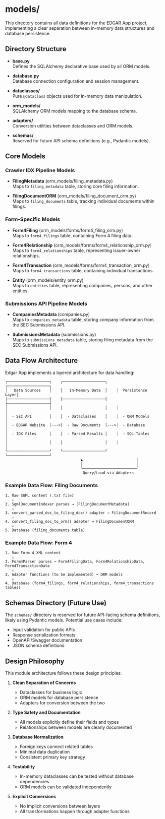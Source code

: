 # models/

This directory contains all data definitions for the EDGAR App project, implementing a clear separation between in-memory data structures and database persistence.

## Directory Structure

- **base.py**  
  Defines the SQLAlchemy declarative base used by all ORM models.

- **database.py**  
  Database connection configuration and session management.

- **dataclasses/**  
  Pure `@dataclass` objects used for in-memory data manipulation.
  
- **orm_models/**  
  SQLAlchemy ORM models mapping to the database schema.
  
- **adapters/**  
  Conversion utilities between dataclasses and ORM models.
  
- **schemas/**  
  Reserved for future API schema definitions (e.g., Pydantic models).

## Core Models

### Crawler IDX Pipeline Models

- **FilingMetadata** (orm_models/filing_metadata.py)  
  Maps to `filing_metadata` table, storing core filing information.

- **FilingDocumentORM** (orm_models/filing_document_orm.py)  
  Maps to `filing_documents` table, tracking individual documents within filings.

### Form-Specific Models

- **Form4Filing** (orm_models/forms/form4_filing_orm.py)  
  Maps to `form4_filings` table, containing Form 4 filing data.

- **Form4Relationship** (orm_models/forms/form4_relationship_orm.py)  
  Maps to `form4_relationships` table, representing issuer-owner relationships.

- **Form4Transaction** (orm_models/forms/form4_transaction_orm.py)  
  Maps to `form4_transactions` table, containing individual transactions.

- **Entity** (orm_models/entity_orm.py)  
  Maps to `entities` table, representing companies, persons, and other entities.

### Submissions API Pipeline Models

- **CompaniesMetadata** (companies.py)  
  Maps to `companies_metadata` table, storing company information from the SEC Submissions API.

- **SubmissionsMetadata** (submissions.py)  
  Maps to `submissions_metadata` table, storing filing metadata from the SEC Submissions API.

## Data Flow Architecture

Edgar App implements a layered architecture for data handling:

```
┌───────────────────┐    ┌───────────────────┐    ┌───────────────────┐
│   Data Sources    │    │   In-Memory Data  │    │  Persistence Layer│
├───────────────────┤    ├───────────────────┤    ├───────────────────┤
│                   │    │                   │    │                   │
│  - SEC API        │    │  - Dataclasses    │    │  - ORM Models     │
│  - EDGAR Website  │--->│  - Raw Documents  │--->│  - Database       │
│  - IDX Files      │    │  - Parsed Results │    │  - SQL Tables     │
│                   │    │                   │    │                   │
└───────────────────┘    └───────────────────┘    └───────────────────┘
                                  ▲                        │
                                  │                        │
                                  └────────────────────────┘
                                   Query/Load via Adapters
```

### Example Data Flow: Filing Documents

```
1. Raw SGML content (.txt file)
   ↓
2. SgmlDocumentIndexer parses → [FilingDocumentMetadata]
   ↓
3. convert_parsed_doc_to_filing_doc() adapter → FilingDocumentRecord
   ↓
4. convert_filing_doc_to_orm() adapter → FilingDocumentORM
   ↓
5. Database (filing_documents table)
```

### Example Data Flow: Form 4

```
1. Raw Form 4 XML content
   ↓
2. Form4Parser parses → Form4FilingData, Form4RelationshipData, Form4TransactionData
   ↓
3. Adapter functions (to be implemented) → ORM models
   ↓
4. Database (form4_filings, form4_relationships, form4_transactions tables)
```

## Schemas Directory (Future Use)

The `schemas/` directory is reserved for future API-facing schema definitions, likely using Pydantic models. Potential use cases include:

- Input validation for public APIs
- Response serialization formats
- OpenAPI/Swagger documentation
- JSON schema definitions

## Design Philosophy

This module architecture follows these design principles:

1. **Clean Separation of Concerns**
   - Dataclasses for business logic
   - ORM models for database persistence 
   - Adapters for conversion between the two

2. **Type Safety and Documentation**
   - All models explicitly define their fields and types
   - Relationships between models are clearly documented

3. **Database Normalization**
   - Foreign keys connect related tables
   - Minimal data duplication
   - Consistent primary key strategy

4. **Testability**
   - In-memory dataclasses can be tested without database dependencies
   - ORM models can be validated independently

5. **Explicit Conversions**
   - No implicit conversions between layers
   - All transformations happen through adapter functions
